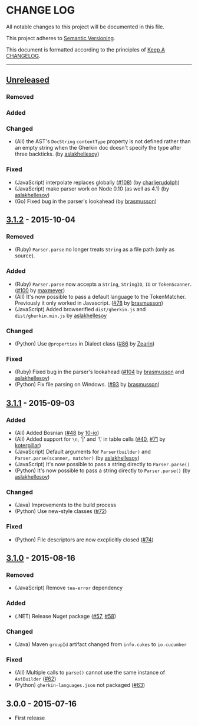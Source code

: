 # CHANGE LOG

All notable changes to this project will be documented in this file.

This project adheres to [Semantic Versioning](http://semver.org).

This document is formatted according to the principles of [Keep A CHANGELOG](http://keepachangelog.com).

----

## [Unreleased][unreleased]

### Removed
### Added
### Changed
* (All) the AST's `DocString` `contentType` property is not defined rather than
  an empty string when the Gherkin doc doesn't specify the type after three backticks.
  (by [aslakhellesoy](https://github.com/aslakhellesoy))
### Fixed
* (JavaScript) interpolate replaces globally
  ([#108](https://github.com/cucumber/gherkin3/pull/108))
  (by [charlierudolph](https://github.com/charlierudolph))
* (JavaScript) make parser work on Node 0.10 (as well as 4.1)
  (by [aslakhellesoy](https://github.com/aslakhellesoy))
* (Go) Fixed bug in the parser's lookahead
  (by [brasmusson](https://github.com/brasmusson))

## [3.1.2] - 2015-10-04

### Removed
* (Ruby) `Parser.parse` no longer treats `String` as a file path (only as source).

### Added
* (Ruby) `Parser.parse` now accepts a `String`, `StringIO`, `IO` or `TokenScanner`.
  ([#100](https://github.com/cucumber/gherkin3/pull/100)
  by [maxmeyer](https://github.com/maxmeyer))
* (All)         It's now possible to pass a default language to the TokenMatcher.
                Previously it only worked in Javascript.
  ([#78](https://github.com/cucumber/gherkin3/issues/78)
   by [brasmusson](https://github.com/brasmusson))
* (JavaScript) Added browserified `dist/gherkin.js` and `dist/gherkin.min.js` by [aslakhellesoy](https://github.com/aslakhellesoy)

### Changed
* (Python) Use `@properties` in Dialect class
  ([#86](https://github.com/cucumber/gherkin3/pull/86)
   by [Zearin](https://github.com/Zearin))

### Fixed
* (Ruby) Fixed bug in the parser's lookahead
  ([#104](https://github.com/cucumber/gherkin3/issues/104)
  by [brasmusson](https://github.com/brasmusson)
  and [aslakhellesoy](https://github.com/aslakhellesoy))
* (Python) Fix file parsing on Windows.
  ([#93](https://github.com/cucumber/gherkin3/issues/93)
   by [brasmusson](https://github.com/brasmusson))

## [3.1.1] - 2015-09-03

### Added
* (All)         Added Bosnian
  ([#48](https://github.com/cucumber/gherkin3/pull/48)
   by [10-io](https://github.com/10-io))
* (All)         Added support for `\n`, '\|' and '\\' in table cells
  ([#40](https://github.com/cucumber/gherkin3/issues/40),
   [#71](https://github.com/cucumber/gherkin3/pull/71)
   by [koterpillar](https://github.com/koterpillar))
* (JavaScript)  Default arguments for `Parser(builder)` and `Parser.parse(scanner, matcher)`
  (by [aslakhellesoy](https://github.com/aslakhellesoy))
* (JavaScript)  It's now possible to pass a string directly to `Parser.parse()`
* (Python)      It's now possible to pass a string directly to `Parser.parse()`
  (by [aslakhellesoy](https://github.com/aslakhellesoy))


### Changed
* (Java)        Improvements to the build process
* (Python)      Use new-style classes
  ([#72](https://github.com/cucumber/gherkin3/pull/72))

### Fixed
* (Python) File descriptors are now excplicitly closed
  ([#74](https://github.com/cucumber/gherkin3/pull/74))

## [3.1.0] - 2015-08-16

### Removed
* (JavaScript) Remove `tea-error` dependency

### Added
* (.NET) Release Nuget package
  ([#57](https://github.com/cucumber/gherkin3/issues/57),
   [#58](https://github.com/cucumber/gherkin3/issues/58))

### Changed
* (Java) Maven `groupId` artifact changed from `info.cukes` to `io.cucumber`

### Fixed
* (All) Multiple calls to `parse()` cannot use the same instance of `AstBuilder`
  ([#62](https://github.com/cucumber/gherkin3/issues/62))
* (Python) `gherkin-languages.json` not packaged
  ([#63](https://github.com/cucumber/gherkin3/issues/63))


## 3.0.0 - 2015-07-16

* First release

[unreleased]: https://github.com/cucumber/gherkin3/compare/v3.1.1...HEAD
[3.1.2]:      https://github.com/cucumber/gherkin3/compare/v3.1.1...v3.1.2
[3.1.1]:      https://github.com/cucumber/gherkin3/compare/v3.1.0...v3.1.1
[3.1.0]:      https://github.com/cucumber/gherkin3/compare/v3.0.0...v3.1.0
